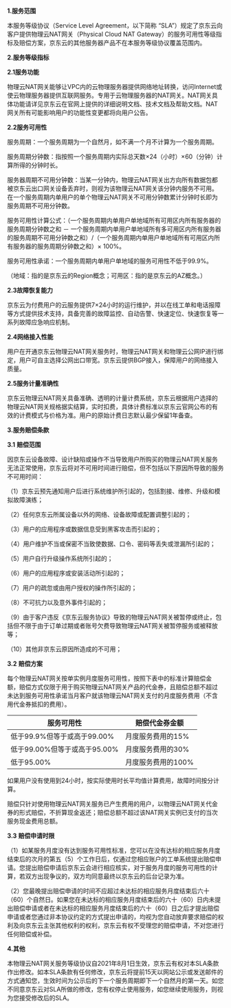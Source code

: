 **1.服务范围**

本服务等级协议（Service Level Agreement，以下简称 “SLA”）规定了京东云向客户提供物理云NAT网关（Physical Cloud NAT Gateway）的服务可用性等级指标及赔偿方案，京东云的其他服务器产品不在本服务等级协议覆盖范围内。

**2.服务等级指标**

**2.1服务功能**

物理云NAT网关能够让VPC内的云物理服务器提供网络地址转换，访问Internet或使云物理服务器提供互联网服务。专用于云物理服务器的NAT网关。NAT网关具体功能请详见京东云在官网上提供的详细说明文档、技术文档及帮助文档。NAT网关所有可能影响用户的功能性变更都将向用户公告。

**2.2服务可用性**

服务周期：一个服务周期为一个自然月，如不满一个月不计算为一个服务周期。

服务周期分钟数：指按照一个服务周期内实际总天数×24（小时）×60（分钟）计算所得的分钟时长。

服务器周期不可用分钟数：当某一分钟内，物理云NAT网关出方向所有数据包都被京东云出口网关设备丢弃时，则视为该物理云NAT网关该分钟内服务不可用。在一个服务周期内单用户的单个物理云NAT网关不可用分钟数累计分钟时长即为服务周期不可用分钟数。

服务可用性计算公式：（一个服务周期内单用户单地域所有可用区内所有服务器的服务周期分钟数之和 － 一个服务周期内单用户单地域所有多可用区内所有服务器的服务周期不可用分钟数之和）/（一个服务周期内单用户单地域所有可用区内所有服务器的服务周期分钟数之和）× 100%。

服务可用性承诺：一个服务周期内单用户单地域的服务可用性不低于99.9%。

（地域：指的是京东云的Region概念；可用区：指的是京东云的AZ概念。）

**2.3故障恢复能力**

京东云为付费用户的云服务提供7×24小时的运行维护，并以在线工单和电话报障等方式提供技术支持，具备完善的故障监控、自动告警、快速定位、快速恢复等一系列故障应急响应机制。

**2.4网络接入性能**

用户在开通京东云物理云NAT网关服务时，物理云NAT网关和物理云公网IP进行绑定，用户可自主选择公网出口带宽。京东云提供BGP接入，保障用户的网络接入质量。

**2.5服务计量准确性**

京东云物理云NAT网关具备准确、透明的计量计费系统，京东云根据用户选择的物理云NAT网关规格据实结算，实时扣费，具体计费标准以京东云官网公布的有效的计费模式与价格为准。用户的原始计费日志默认最少保留1年备查。

**3.服务赔偿条款**

**3.1** **赔偿范围**

因京东云设备故障、设计缺陷或操作不当导致用户所购买的物理云NAT网关服务无法正常使用，京东云将对不可用时间进行赔偿，但不包括以下原因所导致的服务不可用时间：

（1）京东云预先通知用户后进行系统维护所引起的，包括割接、维修、升级和模拟故障演练；

（2）任何京东云所属设备以外的网络、设备故障或配置调整引起的；

（3）用户的应用程序或数据信息受到黑客攻击而引起的；

（4）用户维护不当或保密不当致使数据、口令、密码等丢失或泄漏所引起的；

（5）用户自行升级操作系统所引起的；

（6）用户的应用程序或安装活动所引起的；

（7）用户的疏忽或由用户授权的操作所引起的；

（8）不可抗力以及意外事件引起的；

（9）由于客户违反《京东云服务协议》导致的物理云NAT网关被暂停或终止，包括但不限于由于订单过期或者账号欠费导致物理云NAT网关被暂停服务或被释放等；

（10）其他非京东云原因所造成的不可用；

**3.2** **赔偿方案**

每个物理云NAT网关按单实例月度服务可用性，按照下表中的标准计算赔偿金额，赔偿方式仅限于用于购买物理云NAT网关产品的代金券，且赔偿总额不超过未达到服务可用性承诺当月客户就该物理云NAT网关支付的月度服务费用（不含用代金券抵扣的费用）。

| **服务可用性**               | **赔偿代金券金额** |
| ---------------------------- | ------------------ |
| 低于99.9%但等于或高于99.00%  | 月度服务费用的15%  |
| 低于99.00%但等于或高于95.00% | 月度服务费用的30%  |
| 低于95.00%                   | 月度服务费用的100% |

如果用户没有使用到24小时，按实际使用时长平均值计算费用，故障时间按分计算。

赔偿只针对使用物理云NAT网关服务已产生费用的用户，以物理云NAT网关代金券的形式赔偿，不折算现金返还；赔偿总额不超过该NAT网关实例已支付的当次服务现金费用总额。

**3.3** **赔偿申请时限**

（1）如某服务月度没有达到服务可用性标准，您可以在没有达标的相应服务月度结束后的次月的第五（5）个工作日后，仅通过您相应账户的工单系统提出赔偿申请。您提出赔偿申请后京东云会进行相应核实，对于服务月度的服务可用性的计算，若双方出现争议的，双方均同意最终以京东云的后台记录为准。

（2）您最晚提出赔偿申请的时间不应超过未达标的相应服务月度结束后六十（60）个自然日。如果您在未达标的相应服务月度结束后的六十（60）日内未提出赔偿申请或者在未达标的相应服务月度结束后的六十（60）日之后才提出赔偿申请或者您通过非本协议约定的方式提出申请的，均视为您自动放弃要求赔偿的权利及向京东云主张其他权利的权利，京东云有权不受理您的赔偿申请，不对您进行任何赔偿或补偿。

**4.其他**

本物理云NAT网关服务等级协议自2021年8月1日生效，京东云有权对本SLA条款作出修改。如本SLA条款有任何修改，京东云将提前15天以网站公示或发送邮件的方式通知您，生效时间为公示后的下一个服务周期即下一个自然月的第一天。如您不同意京东云对SLA所做的修改，您有权停止使用服务，如您继续使用服务，则视为您接受修改后的SLA。

 
